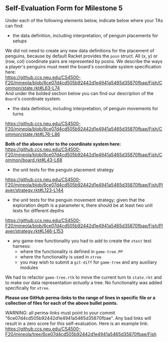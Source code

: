 ## Self-Evaluation Form for Milestone 5

Under each of the following elements below, indicate below where your
TAs can find:

- the data definition, including interpretation, of penguin placements for setups 

We did not need to create any new data definitions for the placement of penguins, because by default Racket provides the `posn` struct. All (x, y) or (row, col) coordinate pairs are represented by posns. We describe the ways a player's penguins must meet the board's coordinate system specification here:  
https://github.ccs.neu.edu/CS4500-F20/mineola/blob/6ce07d4cd505b92442d1e4941a5465d35870fbae/Fish/Common/state.rkt#L63-L74  
And under the bolded section below you can find our description of the `Board`'s coordinate system.

- the data definition, including interpretation, of penguin movements for turns

https://github.ccs.neu.edu/CS4500-F20/mineola/blob/6ce07d4cd505b92442d1e4941a5465d35870fbae/Fish/Common/state.rkt#L76-L86


**Both of the above refer to the coordinate system here:**  
https://github.ccs.neu.edu/CS4500-F20/mineola/blob/6ce07d4cd505b92442d1e4941a5465d35870fbae/Fish/Common/board.rkt#L43-L68


- the unit tests for the penguin placement strategy 

https://github.ccs.neu.edu/CS4500-F20/mineola/blob/6ce07d4cd505b92442d1e4941a5465d35870fbae/Fish/Player/strategy.rkt#L123-L144

- the unit tests for the penguin movement strategy; 
  given that the exploration depth is a parameter `N`, there should be at least two unit tests for different depths 
  
https://github.ccs.neu.edu/CS4500-F20/mineola/blob/6ce07d4cd505b92442d1e4941a5465d35870fbae/Fish/Player/strategy.rkt#L146-L153
  
- any game-tree functionality you had to add to create the `xtest` test harness:
  - where the functionality is defined in `game-tree.PP`
  - where the functionality is used in `xtree`
  - you may wish to submit a `git-diff` for `game-tree` and any auxiliary modules 
  
We had to refactor `game-tree.rtk` to move the current turn to `state.rkt` and to make our data representation *actually* a tree. No functionality was added specifically for `xtree`.

**Please use GitHub perma-links to the range of lines in specific
file or a collection of files for each of the above bullet points.**

  WARNING: all perma-links must point to your commit "6ce07d4cd505b92442d1e4941a5465d35870fbae".
  Any bad links will result in a zero score for this self-evaluation.
  Here is an example link:
    <https://github.ccs.neu.edu/CS4500-F20/mineola/tree/6ce07d4cd505b92442d1e4941a5465d35870fbae/Fish>

